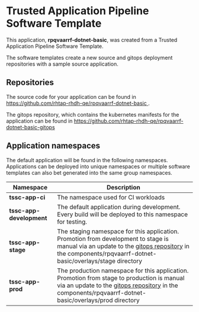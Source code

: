 # Trusted Application Pipeline Software Template

This application, **rpqvaarrf-dotnet-basic**, was created from a Trusted Application Pipeline Software Template.

The software templates create a new source and gitops deployment repositories with a sample source application. 

## Repositories

The source code for your application can be found in [https://github.com/rhtap-rhdh-qe/rpqvaarrf-dotnet-basic ](https://github.com/rhtap-rhdh-qe/rpqvaarrf-dotnet-basic ).
 
The gitops repository, which contains the kubernetes manifests for the application can be found in 
[https://github.com/rhtap-rhdh-qe/rpqvaarrf-dotnet-basic-gitops ](https://github.com/rhtap-rhdh-qe/rpqvaarrf-dotnet-basic-gitops ) 

## Application namespaces 

The default application will be found in the following namespaces. Applications can be deployed into unique namespaces or multiple software templates can also bet generated into the same group namespaces.  

|  Namespace   |  Description   |  
| -------- | -------- |
| **tssc-app-ci** | The namespace used for CI workloads |
| **tssc-app-development** | The default application during development. Every build will be deployed to this namespace for testing. |
| **tssc-app-stage** | The staging namespace for this application. Promotion from development to stage is manual via an update to the [gitops repository](https://github.com/rhtap-rhdh-qe/rpqvaarrf-dotnet-basic-gitops ) in the components/rpqvaarrf-dotnet-basic/overlays/stage directory |
| **tssc-app-prod** | The production namespace for this application. Promotion from stage to production is manual via an update to the [gitops repository](https://github.com/rhtap-rhdh-qe/rpqvaarrf-dotnet-basic-gitops ) in the components/rpqvaarrf-dotnet-basic/overlays/prod directory |